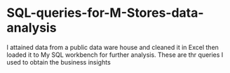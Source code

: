 # SQL-queries-for-M-Stores-data-analysis
I attained data from a public data ware house and cleaned it in Excel then loaded it to My SQL workbench for further analysis. These are thr queries I used to obtain the business insights
